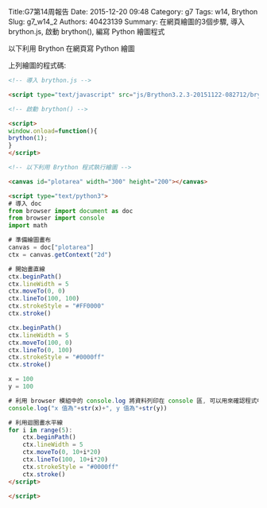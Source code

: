 Title:G7第14周報告
Date: 2015-12-20 09:48
Category: g7
Tags: w14, Brython
Slug: g7_w14_2
Authors: 40423139
Summary: 在網頁繪圖的3個步驟, 導入 brython.js, 啟動 brython(), 編寫 Python 繪圖程式

以下利用 Brython 在網頁寫 Python 繪圖

<!-- 導入 brython.js -->

<script type="text/javascript" src="js/Brython3.2.3-20151122-082712/brython.js"></script>

<!-- 啟動 brython() -->

<script>
window.onload=function(){
brython(1);
}
</script>

<!-- 以下利用 Brython 程式執行繪圖 -->

<canvas id="plotarea" width="300" height="200"></canvas>

<script type="text/python3">
# 導入 doc
from browser import document as doc
from browser import console
import math

# 準備繪圖畫布
canvas = doc["plotarea"]
ctx = canvas.getContext("2d")

# 開始畫直線
ctx.beginPath()
ctx.lineWidth = 1
ctx.moveTo(0, 0)
ctx.lineTo(100, 100)
ctx.strokeStyle = "#FF0000"
ctx.stroke()

ctx.beginPath()
ctx.lineWidth = 1
ctx.moveTo(100, 0)
ctx.lineTo(0, 100)
ctx.strokeStyle = "#0000ff"
ctx.stroke()

x = 100
y = 100

# 利用 browser 模組中的 console.log 將資料列印在 console 區, 可以用來確認程式中各變數的值, 用法等同 print
console.log("x 值為"+str(x)+", y 值為"+str(y))
'''
# 利用迴圈畫水平線
for i in range(5):
    ctx.beginPath()
    ctx.lineWidth = 1
    ctx.moveTo(0, 10+i*20)
    ctx.lineTo(100, 10+i*20)
    ctx.strokeStyle = "#0000ff"
    ctx.stroke()
    
ctx.beginPath()
ctx.moveTo(20,20)
ctx.bezierCurveTo(20,100,200,100,200,20)
ctx.stroke()

ctx.beginPath()
ctx.moveTo(20,0)
ctx.quadraticCurveTo(20,100,200,20)
ctx.stroke()
'''

ctx.beginPath()
points = [(0, 0), (10, 3), (20, 15), (30, 30), (70, 25), (100, 200)]
ctx.moveTo(points[0][0], points[0][1])
for i in range(1, len(points)-1):
    console.log(str(points[i][0])+", "+str(points[i ][1]))
    xc = (points[i][0] + points[i + 1][0]) / 2
    yc = (points[i][1] + points[i + 1][1]) / 2
    ctx.quadraticCurveTo(points[i][0], points[i][1], xc, yc)

#curve through the last two points
ctx.quadraticCurveTo(points[i][0], points[i][1], points[i+1][0],points[i+1][1])
ctx.stroke()
</script>

上列繪圖的程式碼:

~~~html
<!-- 導入 brython.js -->

<script type="text/javascript" src="js/Brython3.2.3-20151122-082712/brython.js"></script>

<!-- 啟動 brython() -->

<script>
window.onload=function(){
brython(1);
}
</script>

<!-- 以下利用 Brython 程式執行繪圖 -->

<canvas id="plotarea" width="300" height="200"></canvas>

<script type="text/python3">
# 導入 doc
from browser import document as doc
from browser import console
import math

# 準備繪圖畫布
canvas = doc["plotarea"]
ctx = canvas.getContext("2d")

# 開始畫直線
ctx.beginPath()
ctx.lineWidth = 5
ctx.moveTo(0, 0)
ctx.lineTo(100, 100)
ctx.strokeStyle = "#FF0000"
ctx.stroke()

ctx.beginPath()
ctx.lineWidth = 5
ctx.moveTo(100, 0)
ctx.lineTo(0, 100)
ctx.strokeStyle = "#0000ff"
ctx.stroke()

x = 100
y = 100

# 利用 browser 模組中的 console.log 將資料列印在 console 區, 可以用來確認程式中各變數的值, 用法等同 print
console.log("x 值為"+str(x)+", y 值為"+str(y))

# 利用迴圈畫水平線
for i in range(5):
    ctx.beginPath()
    ctx.lineWidth = 5
    ctx.moveTo(0, 10+i*20)
    ctx.lineTo(100, 10+i*20)
    ctx.strokeStyle = "#0000ff"
    ctx.stroke()
</script>

</script>
~~~





